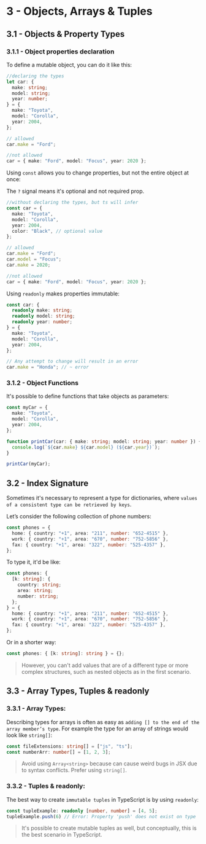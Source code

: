 # 3 - Objects, Arrays & Tuples

## 3.1 - Objects & Property Types

### 3.1.1 - Object properties declaration

To define a mutable object, you can do it like this:

```ts
//declaring the types
let car: {
  make: string;
  model: string;
  year: number;
} = {
  make: "Toyota",
  model: "Corolla",
  year: 2004,
};

// allowed
car.make = "Ford";

//not allowed
car = { make: "Ford", model: "Focus", year: 2020 };
```

Using `const` allows you to change properties, but not the entire object at once:

The `?` signal means it's optional and not required prop.

```ts
//without declaring the types, but ts will infer
const car = {
  make: "Toyota",
  model: "Corolla",
  year: 2004,
  color: "Black", // optional value
};

// allowed
car.make = "Ford";
car.model = "Focus";
car.make = 2020;

//not allowed
car = { make: "Ford", model: "Focus", year: 2020 };
```

Using `readonly` makes properties immutable:

```ts
const car: {
  readonly make: string;
  readonly model: string;
  readonly year: number;
} = {
  make: "Toyota",
  model: "Corolla",
  year: 2004,
};

// Any attempt to change will result in an error
car.make = "Honda"; // ~ error
```

### 3.1.2 - Object Functions

It's possible to define functions that take objects as parameters:

```ts
const myCar = {
  make: "Toyota",
  model: "Corolla",
  year: 2004,
};

function printCar(car: { make: string; model: string; year: number }) {
  console.log(`${car.make} ${car.model} (${car.year})`);
}

printCar(myCar);
```

## 3.2 - Index Signature

Sometimes it's necessary to represent a type for dictionaries, where `values of a consistent type can be retrieved by keys`.

Let’s consider the following collection of phone numbers:

```ts
const phones = {
  home: { country: "+1", area: "211", number: "652-4515" },
  work: { country: "+1", area: "670", number: "752-5856" },
  fax: { country: "+1", area: "322", number: "525-4357" },
};
```

To type it, it'd be like:

```ts
const phones: {
  [k: string]: {
    country: string;
    area: string;
    number: string;
  };
} = {
  home: { country: "+1", area: "211", number: "652-4515" },
  work: { country: "+1", area: "670", number: "752-5856" },
  fax: { country: "+1", area: "322", number: "525-4357" },
};
```

Or in a shorter way:

```ts
const phones: { [k: string]: string } = {};
```

> However, you can't add values that are of a different type or more complex structures, such as nested objects as in the first scenario.

## 3.3 - Array Types, Tuples & readonly

### 3.3.1 - Array Types:

Describing types for arrays is often as easy as `adding [] to the end of the array member’s type`. For example the type for an array of strings would look like `string[]`:

```ts
const fileExtensions: string[] = ["js", "ts"];
const numberArr: number[] = [1, 2, 3];
```

> Avoid using `Array<string>` because can cause weird bugs in JSX due to syntax conflicts. Prefer using `string[]`.

### 3.3.2 - Tuples & readonly:

The best way to create `immutable tuples` in TypeScript is by using `readonly`:

```ts
const tupleExample: readonly [number, number] = [4, 5];
tupleExample.push(6) // Error: Property 'push' does not exist on type 'readonly [number, number]'.
```

> It's possible to create mutable tuples as well, but conceptually, this is the best scenario in TypeScript.
